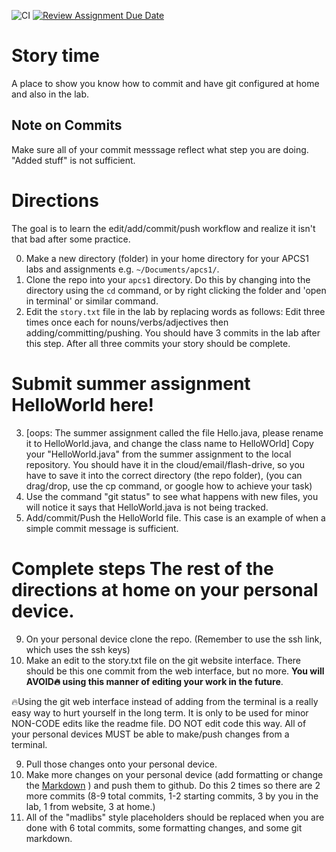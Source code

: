 ![CI](https://github.com/stuycs-k/ap1l00-story-aidanz-1/actions/workflows/ci.yml/badge.svg)
[![Review Assignment Due Date](https://classroom.github.com/assets/deadline-readme-button-22041afd0340ce965d47ae6ef1cefeee28c7c493a6346c4f15d667ab976d596c.svg)](https://classroom.github.com/a/D8K95KVu)

# Story time

A place to show you know how to commit and have git configured at home and also in the lab.


## Note on Commits
Make sure all of your commit messsage reflect what step you are doing. "Added stuff" is not sufficient. 

# Directions
The goal is to learn the edit/add/commit/push workflow and realize it isn't that bad after some practice.

0. Make a new directory (folder) in your home directory for your APCS1 labs and assignments e.g. `~/Documents/apcs1/`.
1. Clone the repo into your `apcs1` directory. Do this by changing into the directory using the `cd` command, or by right clicking the folder and 'open in terminal' or similar command.
2. Edit the `story.txt` file in the lab by replacing words as follows: Edit three times once each for nouns/verbs/adjectives then adding/committing/pushing. You should have 3 commits in the lab after this step. After all three commits your story should be complete.
   

# Submit summer assignment HelloWorld here!

3. [oops: The summer assignment called the file Hello.java, please rename it to HelloWorld.java, and change the class name to HelloWOrld] Copy your "HelloWorld.java" from the summer assignment to the local repository. You should have it in the cloud/email/flash-drive, so you have to save it into the correct directory (the repo folder),
   (you can drag/drop, use the cp command, or google how to achieve your task)
6. Use the command "git status" to see what happens with new files, you will notice it says that HelloWorld.java is not being tracked.
7. Add/commit/Push the HelloWorld file. This case is an example of when a simple commit message is sufficient. 

# Complete steps The rest of the directions at home on your personal device.

9. On your personal device clone the repo. (Remember to use the ssh link, which uses the ssh keys)
10. Make an edit to the story.txt file on the git website interface. There should be this one commit from the web interface, but no more. **You will AVOID🔥 using this manner of editing your work in the future**.

🔥Using the git web interface instead of adding from the terminal is a really easy way to hurt yourself in the long term. It is only to be used for minor NON-CODE edits like the readme file. DO NOT edit code this way. All of your personal devices MUST be able to make/push changes from a terminal.

9. Pull those changes onto your personal device.
10. Make more changes on your personal device (add formatting or change the [Markdown](https://github.com/adam-p/markdown-here/wiki/markdown-cheatsheet) ) and push them to github. Do this 2 times so there are 2 more commits (8-9 total commits, 1-2 starting commits, 3 by you in the lab, 1 from website, 3 at home.)
11. All of the "madlibs" style placeholders should be replaced when you are done with 6 total commits, some formatting changes, and some git markdown.
